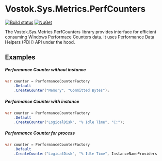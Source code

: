 # Vostok.Sys.Metrics.PerfCounters

[![Build status](https://ci.appveyor.com/api/projects/status/github/vostok/sys.metrics.perfcounters?svg=true&branch=master)](https://ci.appveyor.com/project/vostok/sys.metrics.perfcounters/branch/master)
[![NuGet](https://img.shields.io/nuget/v/Vostok.Sys.Metrics.PerfCounters.svg)](https://www.nuget.org/packages/Vostok.Sys.Metrics.PerfCounters)

The Vostok.Sys.Metrics.PerfCounters library provides interface for efficient consuming Windows Performace Counters data. It uses Performance Data Helpers (PDH) API under the hood.

## Examples
##### Performance Counter without instance
```cs
var counter = PerformanceCounterFactory
    .Default
    .CreateCounter("Memory", "Committed Bytes");
```
##### Performance Counter with instance
```cs
var counter = PerformanceCounterFactory
    .Default
    .CreateCounter("LogicalDisk", "% Idle Time", "C:");
```
##### Performance Counter for process
```cs
var counter = PerformanceCounterFactory
    .Default
    .CreateCounter("LogicalDisk", "% Idle Time", InstanceNameProviders.DotNet.ForPid(1234));
```